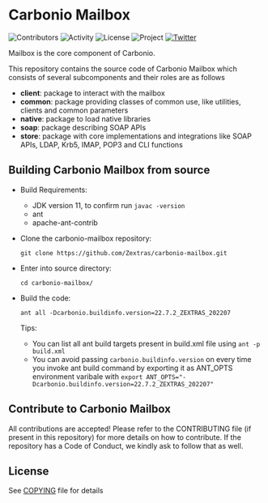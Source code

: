 # Carbonio Mailbox

![Contributors](https://img.shields.io/github/contributors/zextras/carbonio-mailbox "Contributors") ![Activity](https://img.shields.io/github/commit-activity/m/zextras/carbonio-mailbox "Activity") ![License](https://img.shields.io/badge/license-AGPL%203-green
"License") ![Project](https://img.shields.io/badge/project-carbonio-informational
"Project") [![Twitter](https://img.shields.io/twitter/url/https/twitter.com/zextras.svg?style=social&label=Follow%20%40zextras)](https://twitter.com/zextras)

Mailbox is the core component of Carbonio.

This repository contains the source code of Carbonio Mailbox which consists of several subcomponents and their roles are as follows

- **client**: package to interact with the mailbox
- **common**: package providing classes of common use, like utilities, clients and common parameters
- **native**: package to load native libraries
- **soap**: package describing SOAP APIs
- **store**: package with core implementations and integrations like SOAP APIs, LDAP, Krb5, IMAP, POP3 and CLI functions

## Building Carbonio Mailbox from source
- Build Requirements:
	 - JDK version 11, to confirm run `javac -version`
	 - ant
	 - apache-ant-contrib


- Clone the carbonio-mailbox repository:

    `git clone https://github.com/Zextras/carbonio-mailbox.git`

- Enter into source directory:

    `cd carbonio-mailbox/`

- Build the code:

	`ant all -Dcarbonio.buildinfo.version=22.7.2_ZEXTRAS_202207`

	Tips:
	- You can list all ant build targets present in build.xml file using `ant -p build.xml`
	- You can avoid passing `carbonio.buildinfo.version` on every time you invoke ant build command by exporting it as ANT_OPTS environment varibale with `export ANT_OPTS="-Dcarbonio.buildinfo.version=22.7.2_ZEXTRAS_202207"`


## Contribute to Carbonio Mailbox
All contributions are accepted! Please refer to the CONTRIBUTING file (if present in this repository) for more details on how to contribute. If the repository has a Code of Conduct, we kindly ask to follow that as well.

## License

See [COPYING](COPYING) file for details
